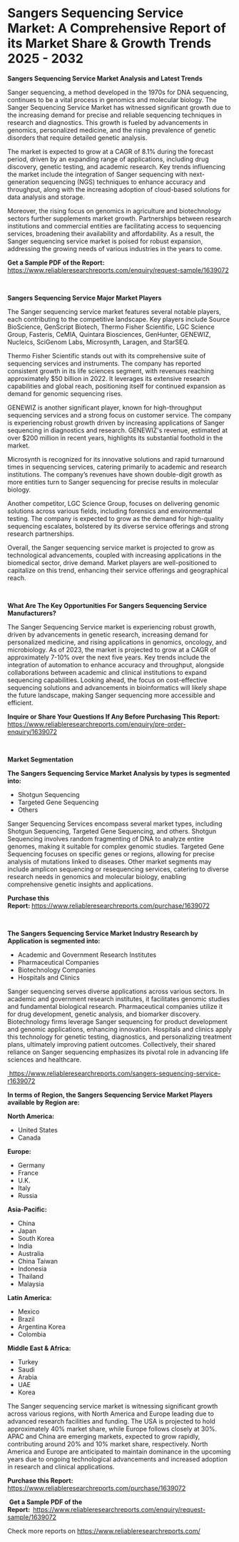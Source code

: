 <p><h1>Sangers Sequencing Service Market: A Comprehensive Report of its Market Share & Growth Trends 2025 - 2032</h1></p><p><strong>Sangers Sequencing Service Market Analysis and Latest Trends</strong></p>
<p><p>Sanger sequencing, a method developed in the 1970s for DNA sequencing, continues to be a vital process in genomics and molecular biology. The Sanger Sequencing Service Market has witnessed significant growth due to the increasing demand for precise and reliable sequencing techniques in research and diagnostics. This growth is fueled by advancements in genomics, personalized medicine, and the rising prevalence of genetic disorders that require detailed genetic analysis.</p><p>The market is expected to grow at a CAGR of 8.1% during the forecast period, driven by an expanding range of applications, including drug discovery, genetic testing, and academic research. Key trends influencing the market include the integration of Sanger sequencing with next-generation sequencing (NGS) techniques to enhance accuracy and throughput, along with the increasing adoption of cloud-based solutions for data analysis and storage.</p><p>Moreover, the rising focus on genomics in agriculture and biotechnology sectors further supplements market growth. Partnerships between research institutions and commercial entities are facilitating access to sequencing services, broadening their availability and affordability. As a result, the Sanger sequencing service market is poised for robust expansion, addressing the growing needs of various industries in the years to come.</p></p>
<p><strong>Get a Sample PDF of the Report:&nbsp;</strong> <a href="https://www.reliableresearchreports.com/enquiry/request-sample/1639072?utm_campaign=3250&utm_medium=2&utm_source=Github&utm_content=ia&utm_term=23032025&utm_id=sangers-sequencing-service">https://www.reliableresearchreports.com/enquiry/request-sample/1639072</a></p>
<p>&nbsp;</p>
<p><strong>Sangers Sequencing Service Major Market Players</strong></p>
<p><p>The Sanger sequencing service market features several notable players, each contributing to the competitive landscape. Key players include Source BioScience, GenScript Biotech, Thermo Fisher Scientific, LGC Science Group, Fasteris, CeMIA, Quintara Biosciences, GenHunter, GENEWIZ, Nucleics, SciGenom Labs, Microsynth, Laragen, and StarSEQ.</p><p>Thermo Fisher Scientific stands out with its comprehensive suite of sequencing services and instruments. The company has reported consistent growth in its life sciences segment, with revenues reaching approximately $50 billion in 2022. It leverages its extensive research capabilities and global reach, positioning itself for continued expansion as demand for genomic sequencing rises.</p><p>GENEWIZ is another significant player, known for high-throughput sequencing services and a strong focus on customer service. The company is experiencing robust growth driven by increasing applications of Sanger sequencing in diagnostics and research. GENEWIZ's revenue, estimated at over $200 million in recent years, highlights its substantial foothold in the market.</p><p>Microsynth is recognized for its innovative solutions and rapid turnaround times in sequencing services, catering primarily to academic and research institutions. The company’s revenues have shown double-digit growth as more entities turn to Sanger sequencing for precise results in molecular biology.</p><p>Another competitor, LGC Science Group, focuses on delivering genomic solutions across various fields, including forensics and environmental testing. The company is expected to grow as the demand for high-quality sequencing escalates, bolstered by its diverse service offerings and strong research partnerships.</p><p>Overall, the Sanger sequencing service market is projected to grow as technological advancements, coupled with increasing applications in the biomedical sector, drive demand. Market players are well-positioned to capitalize on this trend, enhancing their service offerings and geographical reach.</p></p>
<p>&nbsp;</p>
<p><strong>What Are The Key Opportunities For Sangers Sequencing Service Manufacturers?</strong></p>
<p><p>The Sanger Sequencing Service market is experiencing robust growth, driven by advancements in genetic research, increasing demand for personalized medicine, and rising applications in genomics, oncology, and microbiology. As of 2023, the market is projected to grow at a CAGR of approximately 7-10% over the next five years. Key trends include the integration of automation to enhance accuracy and throughput, alongside collaborations between academic and clinical institutions to expand sequencing capabilities. Looking ahead, the focus on cost-effective sequencing solutions and advancements in bioinformatics will likely shape the future landscape, making Sanger sequencing more accessible and efficient.</p></p>
<p><strong>Inquire or Share Your Questions If Any Before Purchasing This Report:</strong> <a href="https://www.reliableresearchreports.com/enquiry/pre-order-enquiry/1639072?utm_campaign=3250&utm_medium=2&utm_source=Github&utm_content=ia&utm_term=23032025&utm_id=sangers-sequencing-service">https://www.reliableresearchreports.com/enquiry/pre-order-enquiry/1639072</a></p>
<p>&nbsp;</p>
<p><strong>Market Segmentation</strong></p>
<p><strong>The Sangers Sequencing Service Market Analysis by types is segmented into:</strong></p>
<p><ul><li>Shotgun Sequencing</li><li>Targeted Gene Sequencing</li><li>Others</li></ul></p>
<p><p>Sanger Sequencing Services encompass several market types, including Shotgun Sequencing, Targeted Gene Sequencing, and others. Shotgun Sequencing involves random fragmenting of DNA to analyze entire genomes, making it suitable for complex genomic studies. Targeted Gene Sequencing focuses on specific genes or regions, allowing for precise analysis of mutations linked to diseases. Other market segments may include amplicon sequencing or resequencing services, catering to diverse research needs in genomics and molecular biology, enabling comprehensive genetic insights and applications.</p></p>
<p><strong>Purchase this Report:&nbsp;</strong><a href="https://www.reliableresearchreports.com/purchase/1639072?utm_campaign=3250&utm_medium=2&utm_source=Github&utm_content=ia&utm_term=23032025&utm_id=sangers-sequencing-service">https://www.reliableresearchreports.com/purchase/1639072</a></p>
<p>&nbsp;</p>
<p><strong>The Sangers Sequencing Service Market Industry Research by Application is segmented into:</strong></p>
<p><ul><li>Academic and Government Research Institutes</li><li>Pharmaceutical Companies</li><li>Biotechnology Companies</li><li>Hospitals and Clinics</li></ul></p>
<p><p>Sanger sequencing serves diverse applications across various sectors. In academic and government research institutes, it facilitates genomic studies and fundamental biological research. Pharmaceutical companies utilize it for drug development, genetic analysis, and biomarker discovery. Biotechnology firms leverage Sanger sequencing for product development and genomic applications, enhancing innovation. Hospitals and clinics apply this technology for genetic testing, diagnostics, and personalizing treatment plans, ultimately improving patient outcomes. Collectively, their shared reliance on Sanger sequencing emphasizes its pivotal role in advancing life sciences and healthcare.</p></p>
<p><a href="https://www.reliableresearchreports.com/sangers-sequencing-service-r1639072?utm_campaign=3250&utm_medium=2&utm_source=Github&utm_content=ia&utm_term=23032025&utm_id=sangers-sequencing-service">&nbsp;https://www.reliableresearchreports.com/sangers-sequencing-service-r1639072</a></p>
<p><strong>In terms of Region, the Sangers Sequencing Service Market Players available by Region are:</strong></p>
<p>
    <p> <strong> North America: </strong>
        <ul>
            <li>United States</li>
            <li>Canada</li>
        </ul>
        </p> 
    <p> <strong> Europe: </strong>
        <ul>
            <li>Germany</li>
            <li>France</li>
            <li>U.K.</li>
            <li>Italy</li>
            <li>Russia</li>
        </ul>
        </p> 
    <p> <strong> Asia-Pacific: </strong>
        <ul>
            <li>China</li>
            <li>Japan</li>
            <li>South Korea</li>
            <li>India</li>
            <li>Australia</li>
            <li>China Taiwan</li>
            <li>Indonesia</li>
            <li>Thailand</li>
            <li>Malaysia</li>
        </ul>
        </p> 
    <p> <strong> Latin America: </strong>
        <ul>
            <li>Mexico</li>
            <li>Brazil</li>
            <li>Argentina Korea</li>
            <li>Colombia</li>
        </ul>
        </p> 
    <p> <strong> Middle East & Africa: </strong>
        <ul>
            <li>Turkey</li>
            <li>Saudi</li>
            <li>Arabia</li>
            <li>UAE</li>
            <li>Korea</li>
        </ul>
    </p>
    </p>
<p><p>The Sanger sequencing service market is witnessing significant growth across various regions, with North America and Europe leading due to advanced research facilities and funding. The USA is projected to hold approximately 40% market share, while Europe follows closely at 30%. APAC and China are emerging markets, expected to grow rapidly, contributing around 20% and 10% market share, respectively. North America and Europe are anticipated to maintain dominance in the upcoming years due to ongoing technological advancements and increased adoption in research and clinical applications.</p></p>
<p><strong>Purchase this Report: </strong><a href="https://www.reliableresearchreports.com/purchase/1639072?utm_campaign=3250&utm_medium=2&utm_source=Github&utm_content=ia&utm_term=23032025&utm_id=sangers-sequencing-service">https://www.reliableresearchreports.com/purchase/1639072</a></p>
<p>&nbsp;<strong>Get a Sample PDF of the Report:&nbsp;&nbsp;</strong><a href="https://www.reliableresearchreports.com/enquiry/request-sample/1639072?utm_campaign=3250&utm_medium=2&utm_source=Github&utm_content=ia&utm_term=23032025&utm_id=sangers-sequencing-service">https://www.reliableresearchreports.com/enquiry/request-sample/1639072</a></p>
<p><strong></strong></p>
<p>Check more reports on <a href="https://www.reliableresearchreports.com/?utm_campaign=3250&utm_medium=2&utm_source=Github&utm_content=ia&utm_term=23032025&utm_id=sangers-sequencing-service">https://www.reliableresearchreports.com/</a></p>